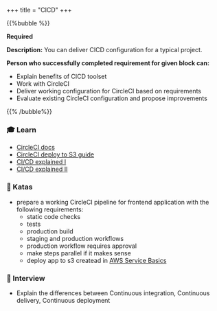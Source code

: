 +++
title = "CICD"
+++

{{%bubble %}}

**Required**

**Description:** You can deliver CICD configuration for a typical project.


**Person who successfully completed requirement for given block can:**

- Explain benefits of CICD toolset
- Work with CircleCI
- Deliver working configuration for CircleCI based on requirements
- Evaluate existing CircleCI configuration and propose improvements

{{% /bubble%}}

### 🎓 Learn
- [CircleCI docs](https://circleci.com/docs/)
- [CircleCI deploy to S3 guide](https://circleci.com/docs/2.0/deployment-examples/)
- [CI/CD explained I](https://www.freecodecamp.org/news/the-real-difference-between-ci-and-cd)
- [CI/CD explained II](https://www.atlassian.com/continuous-delivery/principles/continuous-integration-vs-delivery-vs-deployment)

### 📝 Katas
- prepare a working CircleCI pipeline for frontend application with the following requirements:
  - static code checks
  - tests
  - production build
  - staging and production workflows
  - production workflow requires approval
  - make steps parallel if it makes sense
  - deploy app to s3 createad in [AWS Service Basics](/devops/junior_i/aws_services_basic_frontend/)
### 🎤 Interview
- Explain the differences between Continuous integration, Continuous delivery, Continuous deployment
